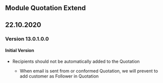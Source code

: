 ## Module Quotation Extend

## 22.10.2020
### Version 13.0.1.0.0
#### Initial Version
- Recipients should not be automatically added to the Quotation

    - When email is sent from or conformed Quotation, we will prevent to add customer as Follower in Quotation

